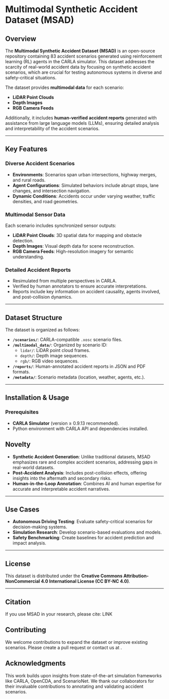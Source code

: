 # Multimodal Synthetic Accident Dataset (MSAD)

## Overview

The **Multimodal Synthetic Accident Dataset (MSAD)** is an open-source repository containing 83 accident scenarios generated using reinforcement learning (RL) agents in the CARLA simulator. This dataset addresses the scarcity of real-world accident data by focusing on synthetic accident scenarios, which are crucial for testing autonomous systems in diverse and safety-critical situations.

The dataset provides **multimodal data** for each scenario:
- **LiDAR Point Clouds**
- **Depth Images**
- **RGB Camera Feeds**

Additionally, it includes **human-verified accident reports** generated with assistance from large language models (LLMs), ensuring detailed analysis and interpretability of the accident scenarios.

---

## Key Features

### Diverse Accident Scenarios
- **Environments**: Scenarios span urban intersections, highway merges, and rural roads.
- **Agent Configurations**: Simulated behaviors include abrupt stops, lane changes, and intersection navigation.
- **Dynamic Conditions**: Accidents occur under varying weather, traffic densities, and road geometries.

### Multimodal Sensor Data
Each scenario includes synchronized sensor outputs:
- **LiDAR Point Clouds**: 3D spatial data for mapping and obstacle detection.
- **Depth Images**: Visual depth data for scene reconstruction.
- **RGB Camera Feeds**: High-resolution imagery for semantic understanding.

### Detailed Accident Reports
- Resimulated from multiple perspectives in CARLA.
- Verified by human annotators to ensure accurate interpretations.
- Reports include key information on accident causality, agents involved, and post-collision dynamics.

---

## Dataset Structure

The dataset is organized as follows:
- **`/scenarios/`**: CARLA-compatible `.xosc` scenario files.
- **`/multimodal_data/`**: Organized by scenario ID:
  - `lidar/`: LiDAR point cloud frames.
  - `depth/`: Depth image sequences.
  - `rgb/`: RGB video sequences.
- **`/reports/`**: Human-annotated accident reports in JSON and PDF formats.
- **`/metadata/`**: Scenario metadata (location, weather, agents, etc.).

---

## Installation & Usage

### Prerequisites
- **CARLA Simulator** (version ≥ 0.9.13 recommended).
- Python environment with CARLA API and dependencies installed.


## Novelty

- **Synthetic Accident Generation**: Unlike traditional datasets, MSAD emphasizes rare and complex accident scenarios, addressing gaps in real-world datasets.
- **Post-Accident Analysis**: Includes post-collision effects, offering insights into the aftermath and secondary risks.
- **Human-in-the-Loop Annotation**: Combines AI and human expertise for accurate and interpretable accident narratives.

---

## Use Cases

- **Autonomous Driving Testing**: Evaluate safety-critical scenarios for decision-making systems.
- **Simulation Research**: Develop scenario-based evaluations and models.
- **Safety Benchmarking**: Create baselines for accident prediction and impact analysis.

---

## License

This dataset is distributed under the **Creative Commons Attribution-NonCommercial 4.0 International License (CC BY-NC 4.0)**.

---

## Citation

If you use MSAD in your research, please cite: LINK

## Contributing
We welcome contributions to expand the dataset or improve existing scenarios. Please create a pull request or contact us at <email>.

## Acknowledgments
This work builds upon insights from state-of-the-art simulation frameworks like CARLA, OpenCDA, and ScenarioNet. We thank our collaborators for their invaluable contributions to annotating and validating accident scenarios.






